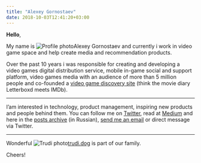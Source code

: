 ```yaml
---
title: "Alexey Gornostaev"
date: 2018-10-03T12:41:20+03:00
---
```


__Hello__,

My name is ![Profile photo](/img/profile-photo-small.jpg)Alexey Gornostaev and currently i work in video game space and help create media and recommendation products. 

Over the past 10 years i was responsible for creating and developing a video games digital distribution service, mobile in-game social and support platform, video games media with an audience of more than 5 million people and co-founded a [video game discovery site](https://rawg.io/) (think the movie diary Letterboxd meets IMDb).

---

I’am interested in technology, product management, inspiring new products and people behind them. You can follow me on [Twitter](https://twitter.com/#!/accujazz), read at [Medium](https://medium.com/@accujazz) and here in the [posts archive](/posts) (in Russian), [send me an email](me@alexey.is) or direct message via Twitter.

---

Wonderful ![Trudi photo](/img/trudi.jpg)[trudi.dog](http://trudi.dog) is part of our family.

Cheers!
